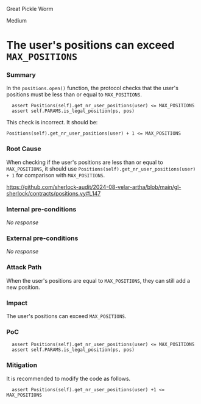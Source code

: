 Great Pickle Worm

Medium

# The user's positions can exceed `MAX_POSITIONS`

### Summary

In the `positions.open()` function, the protocol checks that the user's positions must be less than or equal to `MAX_POSITIONS`. 
```solidity
  assert Positions(self).get_nr_user_positions(user) <= MAX_POSITIONS
  assert self.PARAMS.is_legal_position(ps, pos)

```

This check is incorrect. It should be:

`Positions(self).get_nr_user_positions(user) + 1 <= MAX_POSITIONS`


### Root Cause

When checking if the user's positions are less than or equal to `MAX_POSITIONS`, it should use `Positions(self).get_nr_user_positions(user) + 1` for comparison with `MAX_POSITIONS`.


https://github.com/sherlock-audit/2024-08-velar-artha/blob/main/gl-sherlock/contracts/positions.vy#L147

### Internal pre-conditions

_No response_

### External pre-conditions

_No response_

### Attack Path

When the user's positions are equal to `MAX_POSITIONS`, they can still add a new position.

### Impact

The user's positions can exceed `MAX_POSITIONS`.

### PoC

```solidity
  assert Positions(self).get_nr_user_positions(user) <= MAX_POSITIONS
  assert self.PARAMS.is_legal_position(ps, pos)

```

### Mitigation

It is recommended to modify the code as follows.
```solidity
  assert Positions(self).get_nr_user_positions(user) +1 <= MAX_POSITIONS

```
